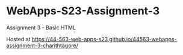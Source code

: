 # WebApps-S23-Assignment-3
Assignment 3 - Basic HTML

Hosted at https://44-563-web-apps-s23.github.io/44563-webapps-assignment-3-charithtagore/
